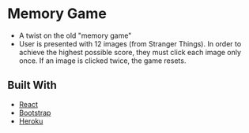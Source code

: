 # Memory Game
* A twist on the old "memory game"
* User is presented with 12 images (from Stranger Things). In order to achieve the highest possible score, they must click each image only once. If an image is clicked twice, the game resets.

## Built With
* [React](https://reactjs.org/)
* [Bootstrap](https://getbootstrap.com/)
* [Heroku](https://dashboard.heroku.com/auth/heroku/callback?code=d952f80a-c98f-499a-bb22-1164a24ec00d)
